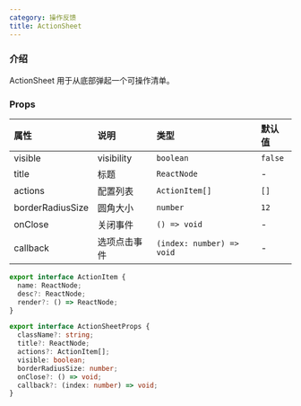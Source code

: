 ```yaml
---
category: 操作反馈
title: ActionSheet
---
```


### 介绍

ActionSheet 用于从底部弹起一个可操作清单。

### Props

| 属性 | 说明 | 类型 | 默认值 |
| :-  | :- | :- | :- |
| visible | visibility | `boolean` | `false` |
| title | 标题 | `ReactNode` | - |
| actions | 配置列表 | `ActionItem[]` | `[]` |
| borderRadiusSize | 圆角大小 | `number` | `12` |
| onClose | 关闭事件 | `() => void` | - |
| callback | 选项点击事件 | `(index: number) => void` | - |

```ts
export interface ActionItem {
  name: ReactNode;
  desc?: ReactNode;
  render?: () => ReactNode;
}

export interface ActionSheetProps {
  className?: string;
  title?: ReactNode;
  actions?: ActionItem[];
  visible: boolean;
  borderRadiusSize: number;
  onClose?: () => void;
  callback?: (index: number) => void;
}
```